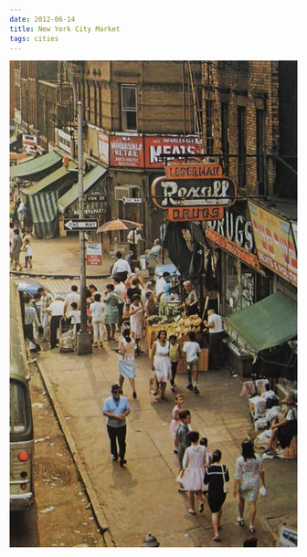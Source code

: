 ```yaml
---
date: 2012-06-14
title: New York City Market
tags: cities
---
```


![nycmarket](https://raw.githubusercontent.com/muneer78/muneer78.github.io/master/images/NYC15.jpg)



